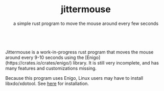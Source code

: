 <header>
<h1 align="center">jittermouse</h1>
<p align="center">a simple rust program to move the mouse around every few seconds</p>
</header>
<br />
Jittermouse is a work-in-progress rust program that moves the mouse around every 9-10 seconds using the [Enigo](https://crates.io/crates/enigo/) library. It is still very incomplete, and has many features and customizations missing.

Because this program uses Enigo, Linux users may have to install libxdo/xdotool. See [here](https://github.com/enigo-rs/enigo#runtime-dependencies) for installation.

